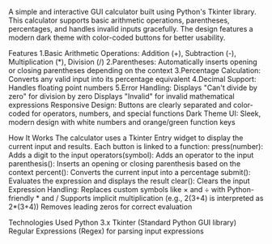 A simple and interactive GUI calculator built using Python's Tkinter library. This calculator supports basic arithmetic operations, parentheses, percentages, and handles invalid inputs gracefully. The design features a modern dark theme with color-coded buttons for better usability.

Features
1.Basic Arithmetic Operations: Addition (+), Subtraction (-), Multiplication (*), Division (/)
2.Parentheses: Automatically inserts opening or closing parentheses depending on the context
3.Percentage Calculation: Converts any valid input into its percentage equivalent
4.Decimal Support: Handles floating point numbers
5.Error Handling:
Displays "Can't divide by zero" for division by zero
Displays "Invalid" for invalid mathematical expressions
Responsive Design: Buttons are clearly separated and color-coded for operators, numbers, and special functions
Dark Theme UI: Sleek, modern design with white numbers and orange/green function keys

How It Works
The calculator uses a Tkinter Entry widget to display the current input and results.
Each button is linked to a function:
press(number): Adds a digit to the input
operators(symbol): Adds an operator to the input
parenthesis(): Inserts an opening or closing parenthesis based on the context
percent(): Converts the current input into a percentage
submit(): Evaluates the expression and displays the result
clear(): Clears the input
Expression Handling:
Replaces custom symbols like × and ÷ with Python-friendly * and /
Supports implicit multiplication (e.g., 2(3+4) is interpreted as 2*(3+4))
Removes leading zeros for correct evaluation

Technologies Used
Python 3.x
Tkinter (Standard Python GUI library)
Regular Expressions (Regex) for parsing input expressions

